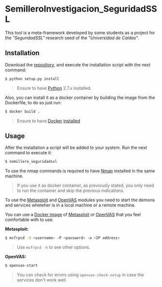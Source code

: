 # SemilleroInvestigacion_SeguridadSSL

This tool is a meta-framework developed by some students as a project for the *"SeguridadSSL"* research seed of the *"Universidad de Caldas"*.


Installation
------------

Download the [repository](https://gitlab.com/ShebisX/SemilleroInvestigacion_SeguridadSSL.git), and execute the installation script with the next command:

```bash
$ python setup.py install
```

> Ensure to have [Python](http://www.python.org/download/) 2.7.x installed.

Also, you can install it as a docker container by building the image from the Dockerfile, to do so just run:

```bash
$ docker build .
```

> Ensure to have [Docker](https://www.docker.com/) [installed](https://docs.docker.com/engine/installation/)

Usage
-----

After the installation a script will be added to your system. Run the next command to execute it:

```bash
$ semillero_seguridadssl
```

To use the nmap commands is required to have [Nmap](https://nmap.org/) installed in the same machine.

> If you use it as docker container, as previously stated, you only need to run the container and skip the previous indications.

To use the [Metasploit][metasploit] and [OpenVAS][openvas] modules you need to start the demons and services wheteher is in a local machine or a remote machine.

You can use a [Docker image](https://store.docker.com/) of [Metasploit][metasploit] or [OpenVAS][openvas] that you feel comfortable with to use.

[metasploit]: https://metasploit.help.rapid7.com/docs 'Metasploit'
[openvas]: http://openvas.org/ 'OpenVAS'

**Metasploit:**

```bash
$ msfrpcd -U <username> -P <password> -a <IP address> 
```

> Use `msfrpcd -h` to see other options.

**OpenVAS:**

```bash
$ openvas-start
```

> You can check for errors using `openvas-check-setup` in case the services don't work well.
